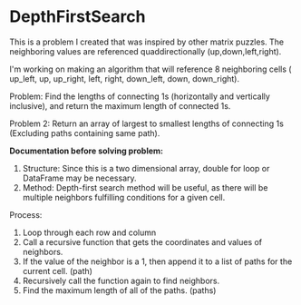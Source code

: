 # DepthFirstSearch

This is a problem I created that was inspired by other matrix puzzles. The neighboring values are referenced quaddirectionally (up,down,left,right).

 
I'm working on making an algorithm that will reference 8 neighboring cells ( up_left, up, up_right, left, right, down_left, down, down_right).


Problem: Find the lengths of connecting 1s (horizontally and vertically inclusive),
and return the maximum length of connected 1s.

Problem 2: Return an array of largest to smallest lengths of connecting 1s (Excluding paths containing same path).



**Documentation before solving problem:**

1. Structure: Since this is a two dimensional array, double for loop or DataFrame may be necessary.
2. Method: Depth-first search method will be useful, as there will be multiple neighbors
           fulfilling conditions for a given cell.

Process:
1. Loop through each row and column
2. Call a recursive function that gets the coordinates and values of neighbors.
3. If the value of the neighbor is a 1, then append it to a list of paths for the current cell. (path)
4. Recursively call the function again to find neighbors.
5. Find the maximum length of all of the paths. (paths)
